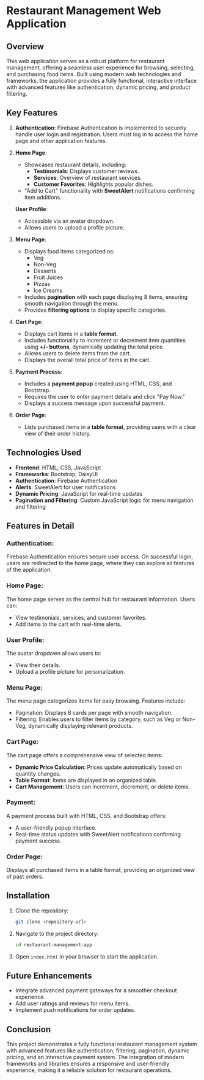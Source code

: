 # Restaurant Management Web Application

## Overview
This web application serves as a robust platform for restaurant management, offering a seamless user experience for browsing, selecting, and purchasing food items. Built using modern web technologies and frameworks, the application provides a fully functional, interactive interface with advanced features like authentication, dynamic pricing, and product filtering.

## Key Features
1. **Authentication**: Firebase Authentication is implemented to securely handle user login and registration. Users must log in to access the home page and other application features.
2. **Home Page**:
   - Showcases restaurant details, including:
     - **Testimonials**: Displays customer reviews.
     - **Services**: Overview of restaurant services.
     - **Customer Favorites**: Highlights popular dishes.
   - "Add to Cart" functionality with **SweetAlert** notifications confirming item additions.
  
   **User Profile**:
   - Accessible via an avatar dropdown.
   - Allows users to upload a profile picture.
   
3. **Menu Page**:
   - Displays food items categorized as:
     - Veg
     - Non-Veg
     - Desserts
     - Fruit Juices
     - Pizzas
     - Ice Creams
   - Includes **pagination** with each page displaying 8 items, ensuring smooth navigation through the menu.
   - Provides **filtering options** to display specific categories.
4. **Cart Page**:
   - Displays cart items in a **table format**.
   - Includes functionality to increment or decrement item quantities using **+/- buttons**, dynamically updating the total price.
   - Allows users to delete items from the cart.
   - Displays the overall total price of items in the cart.
5. **Payment Process**:
   - Includes a **payment popup** created using HTML, CSS, and Bootstrap.
   - Requires the user to enter payment details and click "Pay Now."
   - Displays a success message upon successful payment.
6. **Order Page**:
   - Lists purchased items in a **table format**, providing users with a clear view of their order history.

## Technologies Used
- **Frontend**: HTML, CSS, JavaScript
- **Frameworks**: Bootstrap, DaisyUI
- **Authentication**: Firebase Authentication
- **Alerts**: SweetAlert for user notifications
- **Dynamic Pricing**: JavaScript for real-time updates
- **Pagination and Filtering**: Custom JavaScript logic for menu navigation and filtering

## Features in Detail
### Authentication:
Firebase Authentication ensures secure user access. On successful login, users are redirected to the home page, where they can explore all features of the application.

### Home Page:
The home page serves as the central hub for restaurant information. Users can:
- View testimonials, services, and customer favorites.
- Add items to the cart with real-time alerts.

### User Profile:
The avatar dropdown allows users to:
- View their details.
- Upload a profile picture for personalization.

### Menu Page:
The menu page categorizes items for easy browsing. Features include:
- Pagination: Displays 8 cards per page with smooth navigation.
- Filtering: Enables users to filter items by category, such as Veg or Non-Veg, dynamically displaying relevant products.

### Cart Page:
The cart page offers a comprehensive view of selected items:
- **Dynamic Price Calculation**: Prices update automatically based on quantity changes.
- **Table Format**: Items are displayed in an organized table.
- **Cart Management**: Users can increment, decrement, or delete items.

### Payment:
A payment process built with HTML, CSS, and Bootstrap offers:
- A user-friendly popup interface.
- Real-time status updates with SweetAlert notifications confirming payment success.

### Order Page:
Displays all purchased items in a table format, providing an organized view of past orders.


## Installation
1. Clone the repository:
   ```bash
   git clone <repository-url>
   ```
2. Navigate to the project directory:
   ```bash
   cd restaurant-management-app
   ```
3. Open `index.html` in your browser to start the application.

## Future Enhancements
- Integrate advanced payment gateways for a smoother checkout experience.
- Add user ratings and reviews for menu items.
- Implement push notifications for order updates.

## Conclusion
This project demonstrates a fully functional restaurant management system with advanced features like authentication, filtering, pagination, dynamic pricing, and an interactive payment system. The integration of modern frameworks and libraries ensures a responsive and user-friendly experience, making it a reliable solution for restaurant operations.

